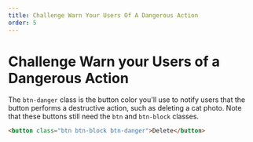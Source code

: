 ```yaml
---
title: Challenge Warn Your Users Of A Dangerous Action
order: 5
---
```

# Challenge Warn your Users of a Dangerous Action

The `btn-danger` class is the button color you'll use to notify users that the button performs a destructive action, such as deleting a cat photo. Note that these buttons still need the `btn` and `btn-block` classes.

```html
<button class="btn btn-block btn-danger">Delete</button>
```
